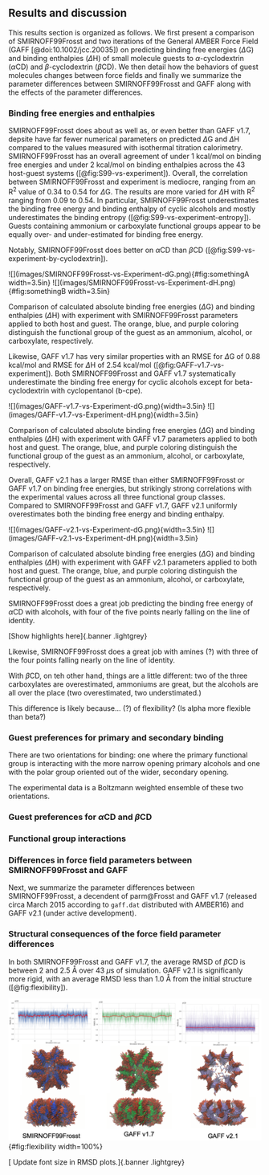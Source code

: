 ## Results and discussion

This results section is organized as follows. We first present a comparison of SMIRNOFF99Frosst and two iterations of the General AMBER Force Field (GAFF [@doi:10.1002/jcc.20035]) on predicting binding free energies ($\Delta$G) and binding enthalpies ($\Delta$H) of small molecule guests to $\alpha$-cyclodextrin ($\alpha$CD) and $\beta$-cyclodextrin ($\beta$CD). 
We then detail how the behaviors of guest molecules changes between force fields and finally we summarize the parameter differences between SMIRNOFF99Frosst and GAFF along with the effects of the parameter differences. 

### Binding free energies and enthalpies

SMIRNOFF99Frosst does about as well as, or even better than GAFF v1.7, depsite have far fewer numerical parameters on predicted $\Delta$G and $\Delta$H compared to the values measured with isothermal titration calorimetry. 
SMIRNOFF99Frosst has an overall agreement of under 1 kcal/mol on binding free energies and under 2 kcal/mol on binding enthalpies across the 43 host-guest systems ([@fig:S99-vs-experiment]).
Overall, the correlation between SMIRNOFF99Frosst and experiment is mediocre, ranging from an R$^2$ value of 0.34 to 0.54 for $\Delta$G.
The results are more varied for $\Delta$H with R$^2$ ranging from 0.09 to 0.54.
In particular, SMIRNOFF99Frosst underestimates the binding free energy and binding enthalpy of cyclic alcohols and mostly underestimates the binding entropy ([@fig:S99-vs-experiment-entropy]).
Guests containing ammonium or carboxylate functional groups appear to be equally over- and under-estimated for binding free energy.

Notably, SMIRNOFF99Frosst does better on $\alpha$CD than $\beta$CD ([@fig:S99-vs-experiment-by-cyclodextrin]).

<div id="fig:S99-vs-experiment">
![](images/SMIRNOFF99Frosst-vs-Experiment-dG.png){#fig:somethingA width=3.5in}
![](images/SMIRNOFF99Frosst-vs-Experiment-dH.png){#fig:somethingB width=3.5in}

Comparison of calculated absolute binding free energies ($\Delta$G) and binding enthalpies ($\Delta$H) with experiment with SMIRNOFF99Frosst parameters applied to both host and guest. The orange, blue, and purple coloring distinguish the functional group of the guest as an ammonium, alcohol, or carboxylate, respectively.
</div>

Likewise, GAFF v1.7 has very similar properties with an RMSE for $\Delta$G of 0.88 kcal/mol and RMSE for $\Delta$H of 2.54 kcal/mol ([@fig:GAFF-v1.7-vs-experiment]).
Both SMIRNOFF99Frosst and GAFF v1.7 systematically underestimate the binding free energy for cyclic alcohols except for beta-cyclodextrin with cyclopentanol (b-cpe).

<div id="fig:GAFF-v1.7-vs-experiment">
![](images/GAFF-v1.7-vs-Experiment-dG.png){width=3.5in}
![](images/GAFF-v1.7-vs-Experiment-dH.png){width=3.5in}

Comparison of calculated absolute binding free energies ($\Delta$G) and binding enthalpies ($\Delta$H) with experiment with GAFF v1.7 parameters applied to both host and guest. The orange, blue, and purple coloring distinguish the functional group of the guest as an ammonium, alcohol, or carboxylate, respectively.
</div>

Overall, GAFF v2.1 has a larger RMSE than either SMIRNOFF99Frosst or GAFF v1.7 on binding free energies, but strikingly strong correlations with the experimental values across all three functional group classes.
Compared to SMIRNOFF99Frosst and GAFF v1.7, GAFF v2.1 uniformly overestimates both the binding free energy and binding enthalpy.

<div id="fig:GAFF-v2.1-vs-experiment">
![](images/GAFF-v2.1-vs-Experiment-dG.png){width=3.5in}
![](images/GAFF-v2.1-vs-Experiment-dH.png){width=3.5in}

Comparison of calculated absolute binding free energies ($\Delta$G) and binding enthalpies ($\Delta$H) with experiment with GAFF v2.1 parameters applied to both host and guest. The orange, blue, and purple coloring distinguish the functional group of the guest as an ammonium, alcohol, or carboxylate, respectively.
</div>

SMIRNOFF99Frosst does a great job predicting the binding free energy of $\alpha$CD with alcohols, with four of the five points nearly falling on the line of identity.

[Show highlights here]{.banner .lightgrey}

Likewise, SMIRNOFF99Frosst does a great job with amines (?) with three of the four points falling nearly on the line of identity.

With $\beta$CD, on teh other hand, things are a little different: two of the three carboxylates are overestimated, ammoniums are great, but the alcohols are all over the place (two overestimated, two understimated.)

This difference is likely because... (?) of flexibility? (Is alpha more flexible than beta?)

### Guest preferences for primary and secondary binding

There are two orientations for binding: one where the primary functional group is interacting with the more narrow opening primary alcohols and one with the polar group oriented out of the wider, secondary opening.

The experimental data is a Boltzmann weighted ensemble of these two orientations.

### Guest preferences for $\alpha$CD and $\beta$CD

### Functional group interactions

### Differences in force field parameters between SMIRNOFF99Frosst and GAFF

Next, we summarize the parameter differences between SMIRNOFF99Frosst, a decendent of parm@Frosst and GAFF v1.7 (released circa March 2015 according to `gaff.dat` distributed with AMBER16) and GAFF v2.1 (under active development).

### Structural consequences of the force field parameter differences

In both SMIRNOFF99Frosst and GAFF v1.7, the average RMSD of $\beta$CD is between 2 and 2.5 Å over 43 $\mu$s of simulation. GAFF v2.1 is significanly more rigid, with an average RMSD less than 1.0 Å from the initial structure ([@fig:flexibility]).

![Top: Root mean square deviation (RMSD) of free $\beta$CD in the three force fields, all relative to the same initial structure. A 1000 frame moving average is plotted in red. Middle: to-view of the open cavity of $\beta$CD with no guest (200 snapshots over 1 $\mu$s). Bottom: side-view of the open cavity. The carbons are colored blue in SMIRNOFF99Frosst, green in GAFF v1.7, and purple in GAFF v2.1. Hydrogen atoms have been hidden for clarity.](images/cyclodextrin-flexibility.png){#fig:flexibility width=100%}

<link rel="stylesheet" href="https://use.fontawesome.com/releases/v5.7.2/css/all.css">
 [<i class="fas fa-star"></i> Update font size in RMSD plots.]{.banner .lightgrey}